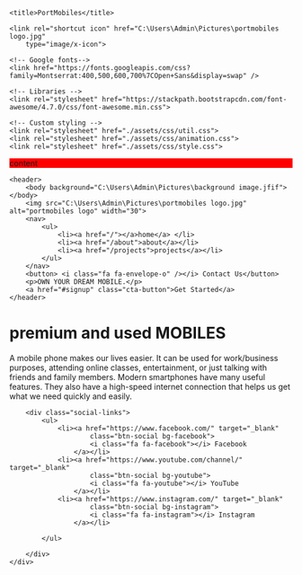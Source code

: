 <!DOCTYPE html>
<html lang="en">

<head>
    <meta charset="UTF-8">
    <meta name="viewport" content="width=device-width, initial-scale=1.0">
    <link rel="stylesheet" href="styles.css">
   
    <title>PortMobiles</title>

    <link rel="shortcut icon" href="C:\Users\Admin\Pictures\portmobiles logo.jpg"
        type="image/x-icon">

    <!-- Google fonts-->
    <link href="https://fonts.googleapis.com/css?family=Montserrat:400,500,600,700%7COpen+Sans&display=swap" />

    <!-- Libraries -->
    <link rel="stylesheet" href="https://stackpath.bootstrapcdn.com/font-awesome/4.7.0/css/font-awesome.min.css">

    <!-- Custom styling -->
    <link rel="stylesheet" href="./assets/css/util.css">
    <link rel="stylesheet" href="./assets/css/animation.css">
    <link rel="stylesheet" href="./assets/css/style.css">
</head>
<div style="z-index: 1;background: red;">content</div>
<body>
    <div class="wrapper"></div>

    <header>
        <body background="C:\Users\Admin\Pictures\background image.jfif"></body>
        <img src="C:\Users\Admin\Pictures\portmobiles logo.jpg" alt="portmobiles logo" width="30">
        <nav>
            <ul>
                <li><a href="/"></a>home</a> </li>
                <li><a href="/about">about</a></li>
                <li><a href="/projects">projects</a></li>
            </ul>
        </nav>
        <button> <i class="fa fa-envelope-o" /></i> Contact Us</button>
        <p>OWN YOUR DREAM MOBILE.</p>
        <a href="#signup" class="cta-button">Get Started</a>
    </header>

<main class="content">
    <div class="hero-info m-50" style="flex-basis: 640px;">
        <h1>premium and used<span class="locale"> MOBILES</span></h1>
        <p>A mobile phone makes our lives easier. It can be used for work/business purposes, attending online classes, entertainment, or just talking with friends and family members. Modern smartphones have many useful features. They also have a high-speed internet connection that helps us get what we need quickly and easily.</p>

        <div class="social-links">
            <ul>
                <li><a href="https://www.facebook.com/" target="_blank"
                        class="btn-social bg-facebook">
                        <i class="fa fa-facebook"></i> Facebook
                    </a></li>
                <li><a href="https://www.youtube.com/channel/" target="_blank"
                        class="btn-social bg-youtube">
                        <i class="fa fa-youtube"></i> YouTube
                    </a></li>
                <li><a href="https://www.instagram.com/" target="_blank"
                        class="btn-social bg-instagram">
                        <i class="fa fa-instagram"></i> Instagram
                    </a></li>

            </ul>

        </div>
    </div>    
</main>
</body>
</html>
